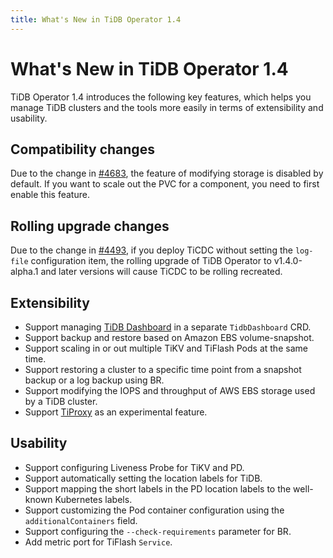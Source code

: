 ```yaml
---
title: What's New in TiDB Operator 1.4
---
```


# What's New in TiDB Operator 1.4

TiDB Operator 1.4 introduces the following key features, which helps you manage TiDB clusters and the tools more easily in terms of extensibility and usability.

## Compatibility changes

Due to the change in [#4683](https://github.com/pingcap/tidb-operator/pull/4683), the feature of modifying storage is disabled by default. If you want to scale out the PVC for a component, you need to first enable this feature.

## Rolling upgrade changes

Due to the change in [#4493](https://github.com/pingcap/tidb-operator/pull/4494), if you deploy TiCDC without setting the `log-file` configuration item, the rolling upgrade of TiDB Operator to v1.4.0-alpha.1 and later versions will cause TiCDC to be rolling recreated.

## Extensibility

- Support managing [TiDB Dashboard](https://github.com/pingcap/tidb-dashboard) in a separate `TidbDashboard` CRD.
- Support backup and restore based on Amazon EBS volume-snapshot.
- Support scaling in or out multiple TiKV and TiFlash Pods at the same time.
- Support restoring a cluster to a specific time point from a snapshot backup or a log backup using BR.
- Support modifying the IOPS and throughput of AWS EBS storage used by a TiDB cluster.
- Support [TiProxy](https://github.com/pingcap/tiproxy) as an experimental feature.

## Usability

- Support configuring Liveness Probe for TiKV and PD.
- Support automatically setting the location labels for TiDB.
- Support mapping the short labels in the PD location labels to the well-known Kubernetes labels.
- Support customizing the Pod container configuration using the `additionalContainers` field.
- Support configuring the `--check-requirements` parameter for BR.
- Add metric port for TiFlash `Service`.
